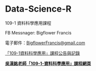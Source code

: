 # Data-Science-R
109-1 資料科學應用課程 

FB Messnager: Bigflower Francis

電子郵件：BigflowerFrancis@gmail.com


[「109-1資料科學應用」課程公告與記錄](https://colab.research.google.com/drive/1nxvV34uin5uUV4GW66aQ5u9JtNWtsz93?usp=sharing)


[**吳漢銘老師「109-1-資料科學應用」課程網頁**](http://www.hmwu.idv.tw/web/SHU/)



